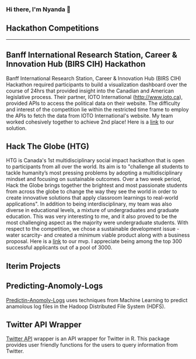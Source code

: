 ### Hi there, I'm Nyanda 👋  

<!--
<img src="https://img.shields.io/badge/LinkedIn-0077B5?style=for-the-badge&logo=linkedin&logoColor=white"> (https://www.linkedin.com/in/nredwood/)
-->

## Hackathon Competitions
---
## Banff International Research Station, Career & Innovation Hub (BIRS CIH) Hackathon
  
Banff International Research Station, Career & Innovation Hub (BIRS CIH) Hackathon required participants to build a visualization dashboard over the course of 24hrs that provided insight into the Canadian and American legislative process. Their partner, IOTO International (http://www.ioto.ca), provided APIs to access the political data on their website. The difficulty and interest of the competition lie within the restricted time frame to employ the APIs to fetch the data from IOTO International's website. My team worked cohesively together to achieve 2nd place! Here is a [link](https://github.com/maderaroja/BIRS_CIH_dashboard) to our solution.
  
## Hack The Globe (HTG)  
  
HTG is Canada's 1st multidisciplinary social impact hackathon that is open to participants from all over the world. Its aim is to "challenge all students to tackle humanity’s most pressing problems by adopting a multidisciplinary mindset and focusing on sustainable outcomes. Over a two week period, Hack the Globe brings together the brightest and most passionate students from across the globe to change the way they see the world in order to create innovative solutions that apply classroom learnings to real-world applications". In addition to being interdisciplinary, my team was also diverse in educational levels, a mixture of undergraduates and graduate education. This was very interesting to me, and it also proved to be the most challenging aspect as the majority were undergraduate students. With respect to the competition, we chose a sustainable development issue - water scarcity- and created a minimum viable product along with a business proposal. Here is a [link](https://github.com/maderaroja/HTG-2022-Green-Water) to our mvp. I appreciate being among the top 300 successful applicants out of a pool of 3000. 
  
## Iterim Projects
  
## Predicting-Anomoly-Logs
[Predictin-Anomoly-Logs](https://github.com/maderaroja/Predicting-Anomoloy-Logs) uses techniques from Machine Learning to predict anamolous log files in the Hadoop Distributed File System (HDFS).
  
## Twitter API Wrapper
[Twitter API](https://github.com/maderaroja/twitterapiR) wrapper is an API wrapper for Twitter in R. This package provides user friendly functions for the users to query information from Twitter.


<!--
**maderaroja/maderaroja** is a ✨ _special_ ✨ repository because its `README.md` (this file) appears on your GitHub profile.

Here are some ideas to get you started:

- 🔭 I’m currently working on ...
- 🌱 I’m currently learning ...
- 👯 I’m looking to collaborate on ...
- 🤔 I’m looking for help with ...
- 💬 Ask me about ...
- 📫 How to reach me: ...
- 😄 Pronouns: ...
- ⚡ Fun fact: ...
-->
